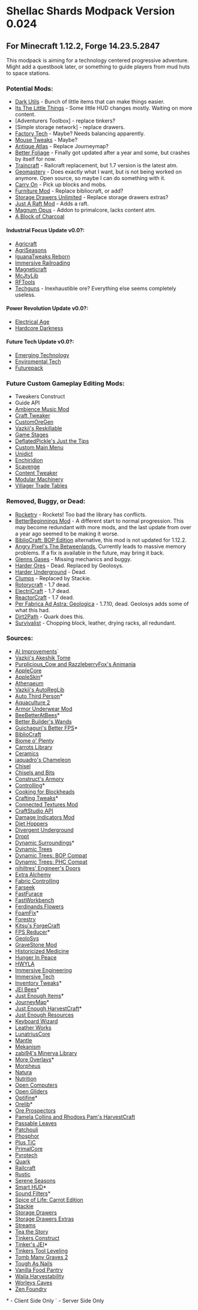 # Shellac Shards Modpack Version 0.024
## For Minecraft 1.12.2, Forge 14.23.5.2847
This modpack is aiming for a technology centered progressive adventure. Might add a questbook later, or something to guide players from mud huts to space stations.


### Potential Mods:
- [Dark Utils](https://www.curseforge.com/minecraft/mc-mods/dark-utilities) - Bunch of little items that can make things easier.
- [Its The Little Things](https://www.curseforge.com/minecraft/mc-mods/its-the-little-things) - Some little HUD changes mostly. Waiting on more content.
- [Adventurers Toolbox] - replace tinkers?
- [Simple storage network] - replace drawers.
- [Factory Tech](https://www.curseforge.com/minecraft/mc-mods/factory-tech) - Maybe? Needs balancing apparently.
- [Mouse Tweaks](https://www.curseforge.com/minecraft/mc-mods/mouse-tweaks) - Maybe?
- [Antique Atlas](https://www.curseforge.com/minecraft/mc-mods/antique-atlas) - Replace Journeymap?
- [Better Foliage](https://www.curseforge.com/minecraft/mc-mods/better-foliage) - Finally got updated after a year and some, but crashes by itself for now.
- [Traincraft](http://traincraft-mod.com/wordpress/about/) - Railcraft replacement, but 1.7 version is the latest atm.
- [Geomastery](https://github.com/JayAvery/geomastery) - Does exactly what I want, but is not being worked on anymore. Open source, so maybe I can do something with it.
- [Carry On](https://www.curseforge.com/minecraft/mc-mods/carry-on) - Pick up blocks and mobs.
- [Furniture Mod](https://mrcrayfish.com/mods?id=cfm) - Replace bibliocraft, or add?
- [Storage Drawers Unlimited](https://www.curseforge.com/minecraft/mc-mods/storage-drawers-unlimited) - Replace storage drawers extras?
- [Just A Raft Mod](https://www.curseforge.com/minecraft/mc-mods/just-a-raft-mod) - Adds a raft.
- [Magnum Opus](https://www.curseforge.com/minecraft/mc-mods/magnumopus) - Addon to primalcore, lacks content atm.
- [A Block of Charcoal](https://www.curseforge.com/minecraft/mc-mods/a-block-of-charcoal)

#### Industrial Focus Update v0.0?:
- [Agricraft](https://www.curseforge.com/minecraft/mc-mods/agricraft)
- [AgriSeasons](https://www.curseforge.com/minecraft/mc-mods/agriseasons)
- [IguanaTweaks Reborn](https://www.curseforge.com/minecraft/mc-mods/iguanatweaks-reborn)
- [Immersive Railroading](https://www.curseforge.com/minecraft/mc-mods/immersive-railroading)
- [Magneticraft](https://www.curseforge.com/minecraft/mc-mods/magneticraft)
- [McJtyLib](https://www.curseforge.com/minecraft/mc-mods/mcjtylib)
- [RFTools](https://www.curseforge.com/minecraft/mc-mods/rftools)
- [Techguns](https://www.curseforge.com/minecraft/mc-mods/techguns) - Inexhaustible ore? Everything else seems completely useless.
#### Power Revolution Update v0.0?:
- [Electrical Age](https://www.curseforge.com/minecraft/mc-mods/electrical-age)
- [Hardcore Darkness](https://www.curseforge.com/minecraft/mc-mods/hardcore-darkness)
#### Future Tech Update v0.0?:
- [Emerging Technology](https://www.curseforge.com/minecraft/mc-mods/emerging-technology-hydroponics)
- [Enviromental Tech](https://www.curseforge.com/minecraft/mc-mods/environmental-tech)
- [Futurepack](https://www.curseforge.com/minecraft/mc-mods/futurepack)


### Future Custom Gameplay Editing Mods:
- Tweakers Construct
- Guide API
- [Ambience Music Mod](https://www.curseforge.com/minecraft/mc-mods/ambience-music-mod/files)
- [Craft Tweaker](https://www.curseforge.com/minecraft/mc-mods/crafttweaker)
- [CustomOreGen](https://www.curseforge.com/minecraft/mc-mods/customoregen)
- [Vazkii's Reskillable](https://www.curseforge.com/minecraft/mc-mods/reskillable)
- [Game Stages](https://www.curseforge.com/minecraft/mc-mods/game-stages)
- [DeflatedPickle's Just the Tips](https://www.curseforge.com/minecraft/mc-mods/justthetips)
- [Custom Main Menu](https://www.curseforge.com/minecraft/mc-mods/custom-main-menu)
- [Unidict](https://www.curseforge.com/minecraft/mc-mods/unidict)
- [Enchiridion](https://www.curseforge.com/minecraft/mc-mods/enchiridion)
- [Scavenge](https://www.curseforge.com/minecraft/mc-mods/scavenge)
- [Content Tweaker](https://www.curseforge.com/minecraft/mc-mods/contenttweaker)
- [Modular Machinery](https://www.curseforge.com/minecraft/mc-mods/modular-machinery)
- [Villager Trade Tables](https://www.curseforge.com/minecraft/mc-mods/villager-trade-tables)


### Removed, Buggy, or Dead:
- [Rocketry](https://www.curseforge.com/minecraft/mc-mods/advanced-rocketry) - Rockets! Too bad the library has conflicts.
- [BetterBeginnings Mod](https://www.curseforge.com/minecraft/mc-mods/betterbeginnings-mod) - A different start to normal progression. This may become redundant with more mods, and the last update from over a year ago seemed to be making it worse.
- [BiblioCraft: BOP Edition](https://www.curseforge.com/minecraft/mc-mods/bibliocraft-bibliowoods-biomes-oplenty-edition) alternative, this mod is not updated for 1.12.2.
- [Angry Pixel's The Betweenlands](https://www.curseforge.com/minecraft/mc-mods/angry-pixel-the-betweenlands-mod), Currently leads to massive memory problems. If a fix is available in the future, may bring it back.
- [Glenns Gases](https://www.curseforge.com/minecraft/mc-mods/glenns-gases) - Missing mechanics and buggy.
- [Harder Ores](https://www.curseforge.com/minecraft/mc-mods/harder-ores) - Dead. Replaced by Geolosys.
- [Harder Underground](https://www.curseforge.com/minecraft/mc-mods/harder-underground) - Dead.
- [Clumps](https://www.curseforge.com/minecraft/mc-mods/clumps) - Replaced by Stackie.
- [Rotorycraft](https://www.curseforge.com/minecraft/mc-mods/rotarycraft) - 1.7 dead.
- [ElectriCraft](https://www.curseforge.com/minecraft/mc-mods/electricraft) - 1.7 dead.
- [ReactorCraft](https://www.curseforge.com/minecraft/mc-mods/reactorcraft) - 1.7 dead.
- [Per Fabrica Ad Astra: Geologica](https://www.curseforge.com/minecraft/mc-mods/per-fabrica-ad-astra-geologica) - 1.7.10, dead. Geolosys adds some of what this had.
- [Dirt2Path](https://www.curseforge.com/minecraft/mc-mods/dirt2path) - Quark does this.
- [Survivalist](https://www.curseforge.com/minecraft/mc-mods/survivalist) - Chopping block, leather, drying racks, all redundant.


### Sources:
- [AI Improvements](https://www.curseforge.com/minecraft/mc-mods/ai-improvements)`
- [Vazkii's Akeshik Tome](https://www.curseforge.com/minecraft/mc-mods/akashic-tome)
- [Purplicious_Cow and RazzleberryFox's Animania](https://www.curseforge.com/minecraft/mc-mods/animania)
- [AppleCore](https://www.curseforge.com/minecraft/mc-mods/applecore)
- [AppleSkin](https://www.curseforge.com/minecraft/mc-mods/appleskin)*
- [Athenaeum](https://www.curseforge.com/minecraft/mc-mods/athenaeum)
- [Vazkii's AutoRegLib](https://www.curseforge.com/minecraft/mc-mods/autoreglib)
- [Auto Third Person](https://www.curseforge.com/minecraft/mc-mods/auto-third-person)*
- [Aquaculture 2](https://www.curseforge.com/minecraft/mc-mods/aquaculture)
- [Armor Underwear Mod](https://www.curseforge.com/minecraft/mc-mods/armor-underwear-mod)
- [BeeBetterAtBees](https://www.curseforge.com/minecraft/mc-mods/beebetteratbees)*
- [Better Builder's Wands](https://www.curseforge.com/minecraft/mc-mods/better-builders-wands)
- [Guichaguri's Better FPS](https://www.curseforge.com/minecraft/mc-mods/betterfps)*
- [BiblioCraft](https://www.curseforge.com/minecraft/mc-mods/bibliocraft)
- [Biome o' Plenty](https://www.curseforge.com/minecraft/mc-mods/biomes-o-plenty)
- [Carrots Library](https://www.curseforge.com/minecraft/mc-mods/carrots-lib)
- [Ceramics](https://www.curseforge.com/minecraft/mc-mods/ceramics)
- [jaquadro's Chameleon](https://www.curseforge.com/minecraft/mc-mods/chameleon)
- [Chisel](https://www.curseforge.com/minecraft/mc-mods/chisel)
- [Chisels and Bits](https://www.curseforge.com/minecraft/mc-mods/chisels-bits)
- [Construct's Armory](https://www.curseforge.com/minecraft/mc-mods/constructs-armory)
- [Controlling](https://www.curseforge.com/minecraft/mc-mods/controlling)*
- [Cooking for Blockheads](https://www.curseforge.com/minecraft/mc-mods/cooking-for-blockheads)
- [Crafting Tweaks](https://www.curseforge.com/minecraft/mc-mods/crafting-tweaks)*
- [Connected Textures Mod](https://www.curseforge.com/minecraft/mc-mods/ctm)
- [CraftStudio API](https://www.curseforge.com/minecraft/mc-mods/craftstudio-api)
- [Damage Indicators Mod](https://www.curseforge.com/minecraft/mc-mods/damage-indicators-mod)
- [Diet Hoppers](https://www.curseforge.com/minecraft/mc-mods/diet-hoppers)
- [Divergent Underground](https://www.curseforge.com/minecraft/mc-mods/divergent-underground)
- [Dropt](https://www.curseforge.com/minecraft/mc-mods/dropt)
- [Dynamic Surroundings](https://www.curseforge.com/minecraft/mc-mods/dynamic-surroundings)*
- [Dynamic Trees](https://www.curseforge.com/minecraft/mc-mods/dynamictrees)
- [Dynamic Trees: BOP Compat](https://www.curseforge.com/minecraft/mc-mods/dtbop)
- [Dynamic Trees: PHC Compat](https://www.curseforge.com/minecraft/mc-mods/dtphc)
- [nihiltres' Engineer's Doors](https://www.curseforge.com/minecraft/mc-mods/engineers-doors)
- [Extra Alchemy](https://www.curseforge.com/minecraft/mc-mods/extra-alchemy)
- [Fabric Controlling](https://www.curseforge.com/minecraft/mc-mods/fabric-controlling)
- [Farseek](https://www.curseforge.com/minecraft/mc-mods/farseek)
- [FastFurace](https://www.curseforge.com/minecraft/mc-mods/fastfurnace)
- [FastWorkbench](https://www.curseforge.com/minecraft/mc-mods/fastworkbench)
- [Ferdinands Flowers](https://www.curseforge.com/minecraft/mc-mods/ferdinands-flowers)
- [FoamFix](https://www.curseforge.com/minecraft/mc-mods/foamfix-optimization-mod)*
- [Forestry](https://www.curseforge.com/minecraft/mc-mods/forestry)
- [Kitsu's ForgeCraft](https://www.curseforge.com/minecraft/mc-mods/kitsus-forgecraft)
- [FPS Reducer](https://www.curseforge.com/minecraft/mc-mods/fps-reducer)*
- [GeoloSys](https://www.curseforge.com/minecraft/mc-mods/geolosys)
- [GraveStone Mod](https://www.curseforge.com/minecraft/mc-mods/gravestone-mod)
- [Historicized Medicine](https://www.curseforge.com/minecraft/mc-mods/historicized-medicine)
- [Hunger In Peace](https://www.curseforge.com/minecraft/mc-mods/hunger-in-peace)
- [HWYLA](https://www.curseforge.com/minecraft/mc-mods/hwyla)
- [Immersive Engineering](https://www.curseforge.com/minecraft/mc-mods/immersive-engineering)
- [Immersive Tech](https://www.curseforge.com/minecraft/mc-mods/immersive-tech)
- [Inventory Tweaks](https://www.curseforge.com/minecraft/mc-mods/inventory-tweaks)*
- [JEI Bees](https://www.curseforge.com/minecraft/mc-mods/jei-bees)*
- [Just Enough Items](https://www.curseforge.com/minecraft/mc-mods/jei)*
- [JourneyMap](https://www.curseforge.com/minecraft/mc-mods/journeymap)*
- [Just Enough HarvestCraft](https://www.curseforge.com/minecraft/mc-mods/just-enough-harvestcraft)*
- [Just Enough Resources](https://www.curseforge.com/minecraft/mc-mods/just-enough-resources-jer)
- [Keyboard Wizard](https://www.curseforge.com/minecraft/mc-mods/keyboard-wizard)
- [Leather Works](https://www.curseforge.com/minecraft/mc-mods/leather-works)
- [LunatriusCore](https://www.curseforge.com/minecraft/mc-mods/lunatriuscore)
- [Mantle](https://www.curseforge.com/minecraft/mc-mods/mantle)
- [Mekanism](https://www.curseforge.com/minecraft/mc-mods/mekanism)
- [zabi94's Minerva Library](https://www.curseforge.com/minecraft/mc-mods/minerva-library)
- [More Overlays](https://www.curseforge.com/minecraft/mc-mods/more-overlays)*
- [Morpheus](https://www.curseforge.com/minecraft/mc-mods/morpheus)
- [Natura](https://www.curseforge.com/minecraft/mc-mods/natura)
- [Nutrition](https://github.com/WesCook/Nutrition)
- [Open Computers](https://www.curseforge.com/minecraft/mc-mods/opencomputers)
- [Open Gliders](https://www.curseforge.com/minecraft/mc-mods/open-glider)
- [Optifine](https://optifine.net/home)*
- [Orelib](https://www.curseforge.com/minecraft/mc-mods/orelib)*
- [Ore Prospectors](https://www.curseforge.com/minecraft/mc-mods/ore-prospectors)
- [Pamela Collins and Rhodoxs Pam's HarvestCraft](https://www.curseforge.com/minecraft/mc-mods/pams-harvestcraft)
- [Passable Leaves](https://www.curseforge.com/minecraft/mc-mods/passable-leaves)
- [Patchouli](https://www.curseforge.com/minecraft/mc-mods/patchouli)
- [Phosphor](https://www.curseforge.com/minecraft/mc-mods/phosphor)
- [Plus TiC](https://www.curseforge.com/minecraft/mc-mods/plustic)
- [PrimalCore](https://www.curseforge.com/minecraft/mc-mods/primalcore)
- [Pyrotech](https://www.curseforge.com/minecraft/mc-mods/pyrotech)
- [Quark](https://www.curseforge.com/minecraft/mc-mods/quark)
- [Railcraft](https://www.curseforge.com/minecraft/mc-mods/railcraft)
- [Rustic](https://www.curseforge.com/minecraft/mc-mods/rustic)
- [Serene Seasons](https://www.curseforge.com/minecraft/mc-mods/serene-seasons)
- [Smart HUD](https://www.curseforge.com/minecraft/mc-mods/smart-hud)*
- [Sound Filters](https://www.curseforge.com/minecraft/mc-mods/sound-filters)*
- [Spice of Life: Carrot Edition](https://www.curseforge.com/minecraft/mc-mods/spice-of-life-carrot-edition)
- [Stackie](https://www.curseforge.com/minecraft/mc-mods/stackie)
- [Storage Drawers](https://www.curseforge.com/minecraft/mc-mods/storage-drawers)
- [Storage Drawers Extras](https://www.curseforge.com/minecraft/mc-mods/storage-drawers-extras)
- [Streams](https://www.curseforge.com/minecraft/mc-mods/streams)
- [Tea the Story](https://www.curseforge.com/minecraft/mc-mods/tea-the-story)
- [Tinkers Construct](https://www.curseforge.com/minecraft/mc-mods/tinkers-construct)
- [Tinker's JEI](https://www.curseforge.com/minecraft/mc-mods/tinkers-jei)*
- [Tinkers Tool Leveling](https://www.curseforge.com/minecraft/mc-mods/tinkers-tool-leveling)
- [Tomb Many Graves 2](https://www.curseforge.com/minecraft/mc-mods/tomb-many-graves-2)
- [Tough As Nails](https://www.curseforge.com/minecraft/mc-mods/agriseasons/download)
- [Vanilla Food Pantry](https://www.curseforge.com/minecraft/mc-mods/vanillafoodpantry-mod)
- [Waila Harvestability](https://www.curseforge.com/minecraft/mc-mods/waila-harvestability)
- [Worleys Caves](https://www.curseforge.com/minecraft/mc-mods/worleys-caves)
- [Zen Foundry](https://www.curseforge.com/minecraft/mc-mods/zen-foundry)


\* \- Client Side Only
\` \- Server Side Only

